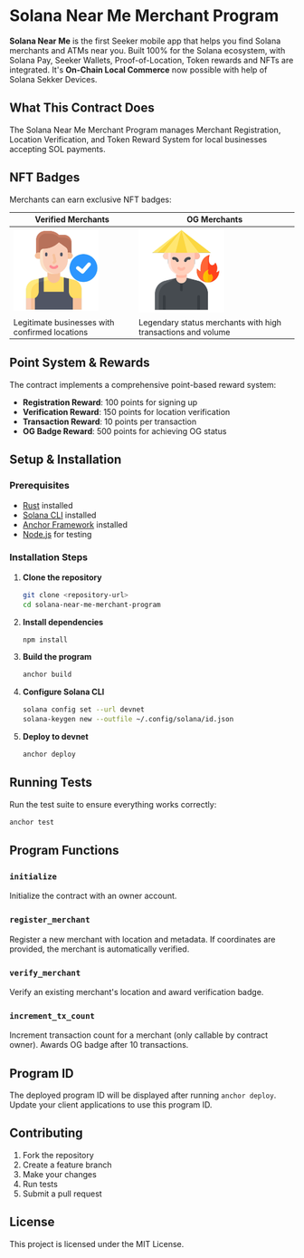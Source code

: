 # Solana Near Me Merchant Program

**Solana Near Me** is the first Seeker mobile app that helps you find Solana merchants and ATMs near you. Built 100% for the Solana ecosystem, with Solana Pay, Seeker Wallets, Proof-of-Location, Token rewards and NFTs are integrated. It's **On-Chain Local Commerce** now possible with help of Solana Sekker Devices.

## What This Contract Does

The Solana Near Me Merchant Program manages Merchant Registration, Location Verification, and Token Reward System for local businesses accepting SOL payments.

## NFT Badges
Merchants can earn exclusive NFT badges:

| **Verified Merchants** | **OG Merchants** |
|------------------------|------------------|
| <img src="assets/verified-merchant.png" alt="Verified Merchant Badge" width="150"> | <img src="assets/og-merchant.png" alt="OG Merchant Badge" width="150"> |
| Legitimate businesses with confirmed locations | Legendary status merchants with high transactions and volume |

## Point System & Rewards

The contract implements a comprehensive point-based reward system:

- **Registration Reward**: 100 points for signing up
- **Verification Reward**: 150 points for location verification
- **Transaction Reward**: 10 points per transaction
- **OG Badge Reward**: 500 points for achieving OG status

## Setup & Installation

### Prerequisites
- [Rust](https://rustup.rs/) installed
- [Solana CLI](https://docs.solana.com/cli/install-solana-cli-tools) installed
- [Anchor Framework](https://www.anchor-lang.com/docs/installation) installed
- [Node.js](https://nodejs.org/) for testing

### Installation Steps

1. **Clone the repository**
   ```bash
   git clone <repository-url>
   cd solana-near-me-merchant-program
   ```

2. **Install dependencies**
   ```bash
   npm install
   ```

3. **Build the program**
   ```bash
   anchor build
   ```

4. **Configure Solana CLI**
   ```bash
   solana config set --url devnet
   solana-keygen new --outfile ~/.config/solana/id.json
   ```

5. **Deploy to devnet**
   ```bash
   anchor deploy
   ```

## Running Tests

Run the test suite to ensure everything works correctly:

```bash
anchor test
```

## Program Functions

### `initialize`
Initialize the contract with an owner account.

### `register_merchant`
Register a new merchant with location and metadata. If coordinates are provided, the merchant is automatically verified.

### `verify_merchant`
Verify an existing merchant's location and award verification badge.

### `increment_tx_count`
Increment transaction count for a merchant (only callable by contract owner). Awards OG badge after 10 transactions.

## Program ID

The deployed program ID will be displayed after running `anchor deploy`. Update your client applications to use this program ID.

## Contributing

1. Fork the repository
2. Create a feature branch
3. Make your changes
4. Run tests
5. Submit a pull request

## License

This project is licensed under the MIT License.

